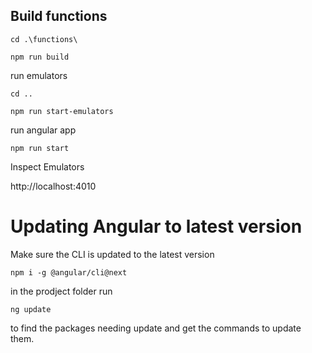 ## Build functions

```
cd .\functions\
```

```
npm run build
```

run emulators

```
cd ..
```

```
npm run start-emulators
```

run angular app

```
npm run start
```

Inspect Emulators

http://localhost:4010 


# Updating Angular to latest version

Make sure the CLI is updated to the latest version

```
npm i -g @angular/cli@next
```

in the prodject folder run 

```
ng update
```

to find the packages needing update and get the commands to update them.


